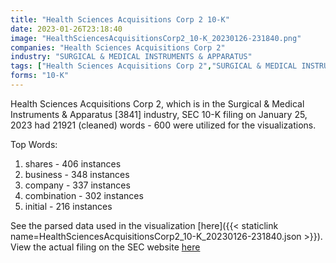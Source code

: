 ```yaml
---
title: "Health Sciences Acquisitions Corp 2 10-K"
date: 2023-01-26T23:18:40
image: "HealthSciencesAcquisitionsCorp2_10-K_20230126-231840.png"
companies: "Health Sciences Acquisitions Corp 2"
industry: "SURGICAL & MEDICAL INSTRUMENTS & APPARATUS"
tags: ["Health Sciences Acquisitions Corp 2","SURGICAL & MEDICAL INSTRUMENTS & APPARATUS","01-25-2023","10-K"]
forms: "10-K"
---
```

Health Sciences Acquisitions Corp 2, which is in the Surgical & Medical Instruments & Apparatus [3841] industry, SEC 10-K filing on January 25, 2023 had 21921 (cleaned) words - 600 were utilized for the visualizations.

Top Words:
1. shares - 406 instances
2. business - 348 instances
3. company - 337 instances
4. combination - 302 instances
5. initial - 216 instances


See the parsed data used in the visualization [here]({{< staticlink name=HealthSciencesAcquisitionsCorp2_10-K_20230126-231840.json >}}).  
View the actual filing on the SEC website [here](https://www.sec.gov/Archives/edgar/data/1814114/0001213900-23-005085.txt)